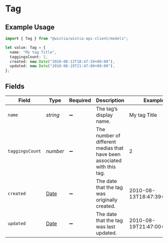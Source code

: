 # Tag

## Example Usage

```typescript
import { Tag } from "@wistia/wistia-api-client/models";

let value: Tag = {
  name: "My tag Title",
  taggingsCount: 2,
  created: new Date("2010-08-13T18:47:39+00:00"),
  updated: new Date("2010-08-19T21:47:00+00:00"),
};
```

## Fields

| Field                                                                                         | Type                                                                                          | Required                                                                                      | Description                                                                                   | Example                                                                                       |
| --------------------------------------------------------------------------------------------- | --------------------------------------------------------------------------------------------- | --------------------------------------------------------------------------------------------- | --------------------------------------------------------------------------------------------- | --------------------------------------------------------------------------------------------- |
| `name`                                                                                        | *string*                                                                                      | :heavy_minus_sign:                                                                            | The tag’s display name.                                                                       | My tag Title                                                                                  |
| `taggingsCount`                                                                               | *number*                                                                                      | :heavy_minus_sign:                                                                            | The number of different medias that have been associated with this tag.                       | 2                                                                                             |
| `created`                                                                                     | [Date](https://developer.mozilla.org/en-US/docs/Web/JavaScript/Reference/Global_Objects/Date) | :heavy_minus_sign:                                                                            | The date that the tag was originally created.                                                 | 2010-08-13T18:47:39+00:00                                                                     |
| `updated`                                                                                     | [Date](https://developer.mozilla.org/en-US/docs/Web/JavaScript/Reference/Global_Objects/Date) | :heavy_minus_sign:                                                                            | The date that the tag was last updated.                                                       | 2010-08-19T21:47:00+00:00                                                                     |